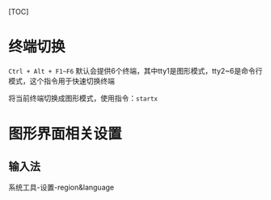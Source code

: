 [TOC]

# 终端切换
`Ctrl + Alt + F1~F6` 默认会提供6个终端，其中tty1是图形模式，tty2~6是命令行模式，这个指令用于快速切换终端

将当前终端切换成图形模式，使用指令：`startx`

# 图形界面相关设置
## 输入法
系统工具-设置-region&language
